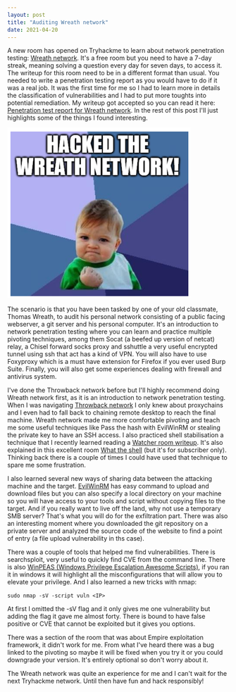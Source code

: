 ```yaml
---
layout: post
title: "Auditing Wreath network"
date: 2021-04-20
---
```


A new room has opened on Tryhackme to learn about network penetration testing: [Wreath network](https://tryhackme.com/room/wreath). It's a free room but you need to have a 7-day streak, meaning  solving a question every day for seven days, to access it. The writeup for this room need to be in a different format than usual. You needed to write a penetration testing report as you would have to do if it was a real job. It was the first time for me so I had to learn more in details the classification of vulnerabilities and I had to put more toughts into potential remediation. My writeup got accepted so you can read it here: [Penetration test report for Wreath network](https://lolkatz.github.io/will-hack-for-coffee/writeups/penetrationTestReportWreathNetwork.pdf). In the rest of this post I'll just highlights some of the things I found interesting.

![I hacked Wreath network](/assets/images/hackedWreathNetworkMeme.png)

The scenario is that you have been tasked by one of your old classmate, Thomas Wreath, to audit his personal network consisting of a public facing webserver, a git server and his personal computer. It's an introduction to network penetration testing where you can learn and practice multiple pivoting techniques, among them Socat (a beefed up version of netcat) relay, a Chisel forward socks proxy and sshuttle a very useful encrypted tunnel using ssh that act has a kind of VPN. You will also have to use Foxyproxy which is a must have extension for Firefox if you ever used Burp Suite. Finally, you will also get some experiences dealing with firewall and antivirus system.

I've done the Throwback network before but I'll highly recommend doing Wreath network first, as it is an introduction to network penetration testing. When I was navigating [Throwback network](https://tryhackme.com/room/throwback) I only knew about proxychains and I even had to fall back to chaining remote desktop to reach the final machine. Wreath network made me more comfortable pivoting and teach me some useful techniques like Pass the hash with EvilWinRM or stealing the private key to have an SSH access. I also practiced shell stabilisation a technique that I recently learned reading a [Watcher room writeup](https://blog.hackfest.ca/blog/TryHackMe-Walkthrough-Watcher). It's also explained in this excellent room [What the shell](https://tryhackme.com/room/introtoshells/) (but it's for subscriber only). Thinking back there is a couple of times I could have used that technique to spare me some frustration.

I also learned several new ways of sharing data between the attacking machine and the target. [EvilWinRM](https://github.com/Hackplayers/evil-winrm) has easy command to upload and download files but you can also specify a local directory on your machine so you will have access to your tools and script without copying files to the target. And if you really want to live off the land, why not use a temporary SMB server? That's what you will do for the exfiltration part. There was also an interesting moment where you downloaded the git repository on a private server and analyzed the source code of the website to find a point of entry (a file upload vulnerability in ths case).

There was a couple of tools that helped me find vulnerabilities. There is searchsploit, very useful to quickly find CVE from the command line. There is also [WinPEAS (Windows Privilege Escalation Awesome Scripts)](https://github.com/carlospolop/privilege-escalation-awesome-scripts-suite/tree/master/winPEAS), if you ran it in windows it will highlight all the misconfigurations that will allow you to elevate your privilege. And I also learned a new tricks with nmap:
````
sudo nmap -sV -script vuln <IP>
````
At first I omitted the -sV flag and it only gives me one vulnerability but adding the flag it gave me almost forty. There is bound to have false positive or CVE that cannot be exploited but it gives you options.

There was a section of the room that was about Empire exploitation framework, it didn't work for me. From what I've heard there was a bug linked to the pivoting so maybe it will be fixed when you try it or you could downgrade your version. It's entirely optional so don't worry about it.

The Wreath network was quite an experience for me and I can't wait for the next Tryhackme network. Until then have fun and hack responsibly!